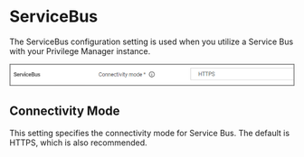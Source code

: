 [title]: # (ServiceBus)
[tags]: # (general configuration)
[priority]: # (8)
# ServiceBus

The ServiceBus configuration setting is used when you utilize a Service Bus with your Privilege Manager instance.

![Privilege Manager ServiceBus](images/pm/servicebus.png "Privilege Manager ServiceBus")

## Connectivity Mode

This setting specifies the connectivity mode for Service Bus. The default is HTTPS, which is also recommended.
